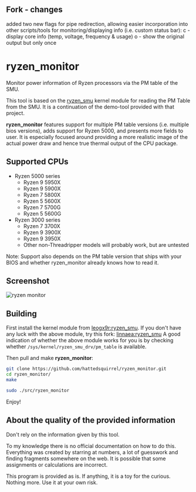 ## Fork - changes
added two new flags for pipe redirection, allowing easier incorporation into other scripts/tools for monitoring/displaying info (i.e. custom status bar):
c - display core info (temp, voltage, frequency & usage)
o - show the original output but only once

# ryzen_monitor
Monitor power information of Ryzen processors via the PM table of the SMU.

This tool is based on the [ryzen_smu](https://gitlab.com/leogx9r/ryzen_smu) kernel module for reading the PM Table from the SMU. It is a continuation of the demo-tool provided with that project.

**ryzen_monitor** features support for multiple PM table versions (i.e. multiple bios versions), adds support for Ryzen 5000, and presents more fields to user. It is especially focused around providing a more realistic image of the actual power draw and hence true thermal output of the CPU package.

## Supported CPUs
* Ryzen 5000 series
  * Ryzen 9 5950X
  * Ryzen 9 5900X
  * Ryzen 7 5800X
  * Ryzen 5 5600X 
  * Ryzen 7 5700G
  * Ryzen 5 5600G
* Ryzen 3000 series
  * Ryzen 7 3700X
  * Ryzen 9 3900X
  * Ryzen 9 3950X
  * Other non-Threadripper models will probably work, but are untested

Note: Support also depends on the PM table version that ships with your BIOS and whether ryzen_monitor already knows how to read it.

## Screenshot
![ryzen monitor](https://user-images.githubusercontent.com/50338637/107124627-4e733e00-68a5-11eb-9596-bb3d35120a73.png)

## Building
First install the kernel module from [leogx9r:ryzen_smu](https://gitlab.com/leogx9r/ryzen_smu).
If you don't have any luck with the above module, try this fork: [linnaea:ryzen_smu](https://github.com/linnaea/ryzen_smu)
A good indication of whether the above module works for you is by checking whether `/sys/kernel/ryzen_smu_drv/pm_table` is available.

Then pull and make **ryzen_monitor**:
```bash
git clone https://github.com/hattedsquirrel/ryzen_monitor.git
cd ryzen_monitor/
make

sudo ./src/ryzen_monitor
```
Enjoy!

## About the quality of the provided information
Don't rely on the information given by this tool.

To my knowledge there is no official documentation on how to do this. Everything was created by starring at numbers, a lot of guesswork and finding fragments somewhere on the web. It is possible that some assignments or calculations are incorrect.

This program is provided as is. If anything, it is a toy for the curious. Nothing more. Use it at your own risk.
